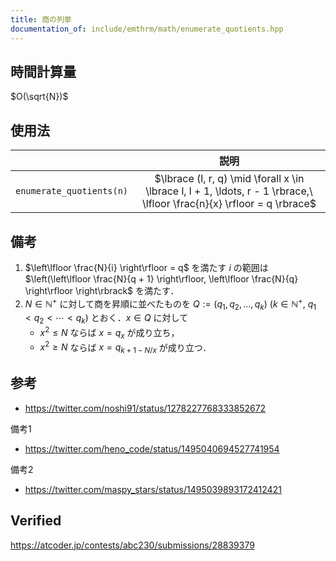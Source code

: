 ```yaml
---
title: 商の列挙
documentation_of: include/emthrm/math/enumerate_quotients.hpp
---
```



## 時間計算量

$O(\sqrt{N})$


## 使用法

||説明|
|:--:|:--:|
|`enumerate_quotients(n)`|$\lbrace (l, r, q) \mid \forall x \in \lbrace l, l + 1, \ldots, r - 1 \rbrace,\ \lfloor \frac{n}{x} \rfloor = q \rbrace$|


## 備考

1. $\left\lfloor \frac{N}{i} \right\rfloor = q$ を満たす $i$ の範囲は $\left(\left\lfloor \frac{N}{q + 1} \right\rfloor, \left\lfloor \frac{N}{q} \right\rfloor \right\rbrack$ を満たす．
2. $N \in \mathbb{N}^+$ に対して商を昇順に並べたものを $Q \mathrel{:=} (q_1, q_2, \ldots, q_k)$ ($k \in \mathbb{N}^+,\ q_1 < q_2 < \cdots < q_k$) とおく．$x \in Q$ に対して
   - $x^2 \leq N$ ならば $x = q_x$ が成り立ち，
   - $x^2 \geq N$ ならば $x = q_{k + 1 - N / x}$ が成り立つ．


## 参考

- https://twitter.com/noshi91/status/1278227768333852672

備考1
- https://twitter.com/heno_code/status/1495040694527741954

備考2
- https://twitter.com/maspy_stars/status/1495039893172412421


## Verified

https://atcoder.jp/contests/abc230/submissions/28839379

